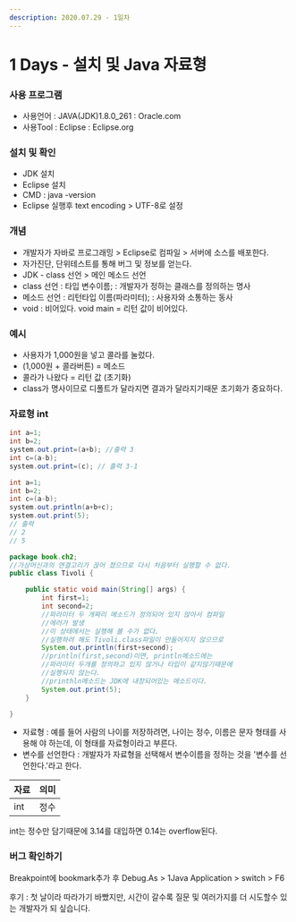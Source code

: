 ```yaml
---
description: 2020.07.29 - 1일차
---
```


# 1 Days - 설치 및 Java 자료형

### 사용 프로그램

* 사용언어 : JAVA\(JDK\)1.8.0\_261 : Oracle.com
* 사용Tool : Eclipse : Eclipse.org

### 설치 및 확인

* JDK 설치
* Eclipse 설치
* CMD : java -version
* Eclipse 실행후 text encoding &gt; UTF-8로 설정

### 개념

* 개발자가 자바로 프로그래밍 &gt; Eclipse로 컴파일 &gt; 서버에 소스를 배포한다.
* 자가진단, 단위테스트를 통해 버그 및 정보를 얻는다.
* JDK - class 선언 &gt; 메인 메소드 선언
* class 선언 : 타입 변수이름;  : 개발자가 정하는 클래스를 정의하는 명사
* 메소드 선언 : 리턴타입 이름\(파라미터\); : 사용자와 소통하는 동사
* void : 비어있다. void main = 리턴 값이 비어있다.

### 예시

* 사용자가 1,000원을 넣고 콜라를 눌렀다.
* \(1,000원 + 콜라버튼\)  = 메소드
* 콜라가 나왔다 = 리턴 값 \(초기화\)
* class가 명사이므로 디폴트가 달라지면 결과가 달라지기때문 초기화가 중요하다.

### 자료형 int

```java
int a=1;
int b=2;
system.out.print=(a+b); //출력 3
int c=(a-b);
system.out.print=(c); // 출력 3-1
```

```java
int a=1;
int b=2;
int c=(a-b);
system.out.println(a+b+c); 
system.out.print(5);
// 출력
// 2
// 5
```

```java
package book.ch2;
//가상머신과의 연결고리가 끊어 졌으므로 다시 처음부터 실행할 수 없다.
public class Tivoli {

	public static void main(String[] args) {
		int first=1;
		int second=2;
		//파라미터 두 개짜리 메소드가 정의되어 있지 않아서 컴파일 
		//에러가 발생
		//이 상태에서는 실행해 볼 수가 없다. 
		//실행하려 해도 Tivoli.class파일이 만들어지지 않으므로
		System.out.println(first+second);
		//println(first,second)이면, println메소드에는 
		//파라미터 두개를 정의하고 있지 않거나 타입이 같지않기때문에 
		//실행되지 않는다.
		//printhln메소드는 JDK에 내장되어있는 메소드이다.
		System.out.print(5);
	}

}

```

* 자료형 : 예를 들어 사람의 나이를 저장하려면, 나이는 정수, 이름은 문자 형태를 사용해  야 하는데, 이 형태를 자료형이라고 부른다. 
* 변수를 선언한다 : 개발자가 자료형을 선택해서 변수이름을 정하는 것을 '변수를 선언한다.'라고 한다.

| 자료 | 의미 |
| :--- | :--- |
| int | 정수 |

int는 정수만 담기때문에 3.14를 대입하면 0.14는 overflow된다.

### 버그 확인하기

Breakpoint에 bookmark추가 후 Debug.As &gt; 1Java Application &gt; switch &gt; F6

후기 : 첫 날이라 따라가기 바빴지만, 시간이 갈수록 질문 및 여러가지를 더 시도할수 있는 개발자가 되 싶습니다.


